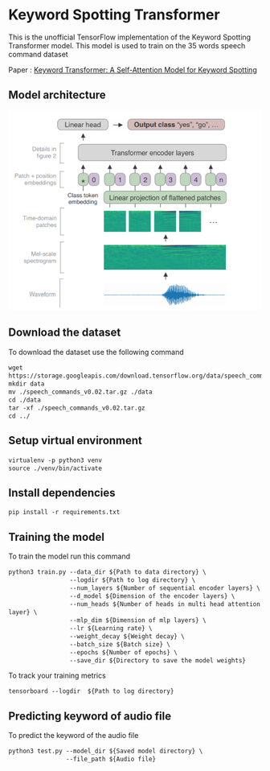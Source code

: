 # Keyword Spotting Transformer
This is the unofficial TensorFlow  implementation of the Keyword Spotting Transformer model. This model is used to train on the 35 words speech command dataset

Paper : [Keyword Transformer: A Self-Attention Model for Keyword Spotting](https://arxiv.org/pdf/2104.00769v2.pdf)

## Model architecture
![alt text](./KWS_transformer.png)

## Download the dataset
To download the dataset use the following command

```
wget https://storage.googleapis.com/download.tensorflow.org/data/speech_commands_v0.02.tar.gz
mkdir data
mv ./speech_commands_v0.02.tar.gz ./data
cd ./data
tar -xf ./speech_commands_v0.02.tar.gz
cd ../
```
## Setup virtual environment
```
virtualenv -p python3 venv
source ./venv/bin/activate
```

## Install dependencies 

```
pip install -r requirements.txt
```

## Training the model
To train the model run this command

```
python3 train.py --data_dir ${Path to data directory} \
                 --logdir ${Path to log directory} \
                 --num_layers ${Number of sequential encoder layers} \
                 --d_model ${Dimension of the encoder layers} \
                 --num_heads ${Number of heads in multi head attention layer} \
                 --mlp_dim ${Dimension of mlp layers} \
                 --lr ${Learning rate} \
                 --weight_decay ${Weight decay} \
                 --batch_size ${Batch size} \
                 --epochs ${Number of epochs} \
                 --save_dir ${Directory to save the model weights}

```
To track your training metrics 
```
tensorboard --logdir  ${Path to log directory}
```
## Predicting keyword of audio file
To predict the keyword of the audio file

```
python3 test.py --model_dir ${Saved model directory} \
                --file_path ${Audio file}
```
